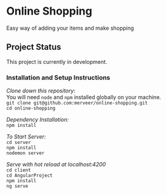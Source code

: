 # Online Shopping 
Easy way of adding your items and make shopping 

## Project Status
This project is currently in development. 

### Installation and Setup Instructions

*Clone down this repository:*    
You will need `node` and `npm` installed globally on your machine.  
```git clone git@github.com:merveer/online-shopping.git```    
```cd online-shopping```  

*Dependency Installation:*   
```npm install```

*To Start Server:*  
```cd server```  
```npm install```  
```nodemon server```  

*Serve with hot reload at localhost:4200*  
  ```cd client```  
  ```cd AngularProject```  
  ```npm install```  
  ```ng serve```  
